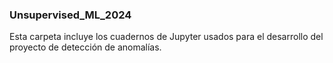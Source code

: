### Unsupervised_ML_2024
Esta carpeta incluye los cuadernos de Jupyter usados para el desarrollo del proyecto de detección de anomalías.
